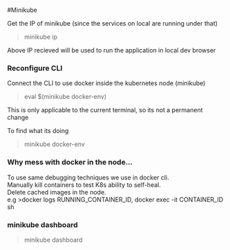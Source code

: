 #Minikube  

Get the IP of minikube (since the services on local are running under that)  
>minikube ip  

Above IP recieved will be used to run the application in local dev browser  

### Reconfigure CLI  
Connect the CLI to use docker inside the kubernetes node (minikube)  
>eval $(minikube docker-env)  

This is only applicable to the current terminal, so its not a permanent change  

To find what its doing  
>minikube docker-env  

### Why mess with docker in the node...  
To use same debugging techniques we use in docker cli.  
Manually kill containers to test K8s ability to self-heal.  
Delete cached images in the node.  
e.g >docker logs RUNNING_CONTAINER_ID, docker exec -it CONTAINER_ID sh  

### minikube dashboard  
>minikube dashboard